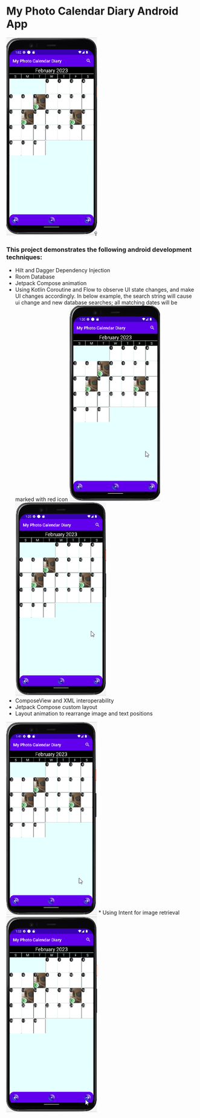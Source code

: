 # My Photo Calendar Diary Android App
<img src="readme/swipe_animation.gif" alt="My Photo Calendar Diary" width="240" />

### This project demonstrates the following android development techniques:

* Hilt and Dagger Dependency Injection
* Room Database
* Jetpack Compose animation
* Using Kotlin Coroutine and Flow to observe UI state changes, and make UI changes accordingly. In below example, the search string will cause ui change and new database searches; all matching dates will be marked with red icon
  <img src="readme/search_1.gif" alt="Search Demo" width="240" />   <img src="readme/search_2.gif" alt="Search Demo" width="240" />
* ComposeView and XML interoperability
* Jetpack Compose custom layout
* Layout animation to rearrange image and text positions
<img src="readme/custom_layout.gif" alt="Custom Layout" width="240" />
* Using Intent for image retrieval
<img src="readme/image_retrieve.gif" alt="Image Retrieve" width="240" />


